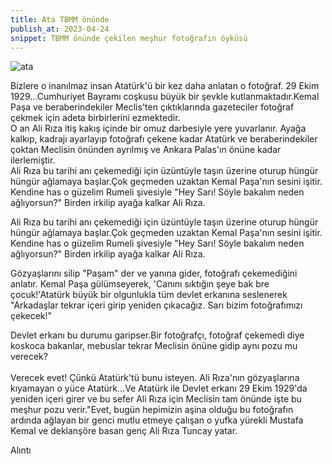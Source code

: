 ```yaml
---
title: Ata TBMM önünde
publish_at: 2023-04-24
snippet: TBMM önünde çekilen meşhur fotoğrafın öyküsü
---
```


<img src=/tbmm.jpg
alt=ata meclis onunde>
<br>

Bizlere o inanılmaz insan Atatürk'ü bir kez daha anlatan o fotoğraf. 29 Ekim 1929…Cumhuriyet Bayramı coşkusu büyük bir şevkle kutlanmaktadır.Kemal Paşa ve beraberindekiler Meclis'ten çıktıklarında gazeteciler fotoğraf çekmek için adeta birbirlerini ezmektedir. <br>O an Ali Rıza itiş kakış içinde bir omuz darbesiyle yere yuvarlanır. Ayağa kalkıp, kadrajı ayarlayıp fotoğrafı çekene kadar Atatürk ve beraberindekiler çoktan Meclisin önünden ayrılmış ve Ankara Palas'ın önüne kadar ilerlemiştir.  
Ali Rıza bu tarihi anı çekemediği için üzüntüyle taşın üzerine oturup hüngür hüngür ağlamaya başlar.Çok geçmeden uzaktan Kemal Paşa'nın sesini işitir. Kendine has o güzelim Rumeli şivesiyle "Hey Sarı! Söyle bakalım neden ağlıyorsun?" Birden irkilip ayağa kalkar Ali Rıza.<br>

Ali Rıza bu tarihi anı çekemediği için üzüntüyle taşın üzerine oturup hüngür hüngür ağlamaya başlar.Çok geçmeden uzaktan Kemal Paşa'nın sesini işitir. Kendine has o güzelim Rumeli şivesiyle "Hey Sarı! Söyle bakalım neden ağlıyorsun?" Birden irkilip ayağa kalkar Ali Rıza.<br>

Gözyaşlarını silip "Paşam" der ve yanına gider, fotoğrafı çekemediğini anlatır. Kemal Paşa gülümseyerek, 'Canını sıktığın şeye bak bre çocuk!'Atatürk büyük bir olgunlukla tüm devlet erkanına seslenerek "Arkadaşlar tekrar içeri girip yeniden çıkacağız. Sarı bizim fotoğrafımızı çekecek!"

Devlet erkanı bu durumu garipser.Bir fotoğrafçı, fotoğraf çekemedi diye koskoca bakanlar, mebuslar tekrar Meclisin önüne gidip aynı pozu mu verecek?<br>  
 Verecek evet! Çünkü Atatürk'tü bunu isteyen. Ali Rıza'nın gözyaşlarına kıyamayan o yüce Atatürk…Ve Atatürk ile Devlet erkanı 29 Ekim 1929'da yeniden içeri girer ve bu sefer Ali Rıza için Meclisin tam önünde işte bu meşhur pozu verir."Evet, bugün hepimizin aşina olduğu bu fotoğrafın ardında ağlayan bir genci mutlu etmeye çalışan o yufka yürekli Mustafa Kemal ve deklanşöre basan genç Ali Rıza Tuncay yatar.

Alıntı

